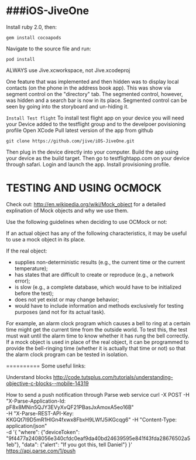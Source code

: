 ###iOS-JiveOne
===========

Install ruby 2.0, then:
```
gem install cocoapods
```

Navigate to the source file and run:
```
pod install
```

ALWAYS use Jive.xcworkspace, not Jive.xcodeproj


One feature that was implemented and then hidden was to display local contacts (on the phone in the address book app). This was show via segment control on the "directory" tab. The segmented control, however, was hidden and a search bar is now in its place. Segmented control can be seen by going into the storyboard and un-hiding it. 


`
Install Test flight
`
To install test flight app on your device you will need your Device added to the testflight group and to the develpoer povisioning profile
Open XCode
Pull latest version of the app from github
```
git clone https://github.com/jive/iOS-JiveOne.git
```

Then plug in the device directly into your computer.
Build the app using your device as the build target.
Then go to testflightapp.com on your device through safari.
Login and launch the app.
Install provisioning profile.

TESTING AND USING OCMOCK
==============
Check out: http://en.wikipedia.org/wiki/Mock_object for a detailed explination of Mock objects and why we use them.

Use the following guidelines when deciding to use OCMock or not:

If an actual object has any of the following characteristics, it may be useful to use a mock object in its place.

If the real object:
* supplies non-deterministic results (e.g., the current time or the current temperature);
* has states that are difficult to create or reproduce (e.g., a network error);
* is slow (e.g., a complete database, which would have to be initialized before the test);
* does not yet exist or may change behavior;
* would have to include information and methods exclusively for testing purposes (and not for its actual task).

For example, an alarm clock program which causes a bell to ring at a certain time might get the current time from the outside world. To test this, the test must wait until the alarm time to know whether it has rung the bell correctly. If a mock object is used in place of the real object, it can be programmed to provide the bell-ringing time (whether it is actually that time or not) so that the alarm clock program can be tested in isolation.

==========
Some useful links:

Understand blocks
http://code.tutsplus.com/tutorials/understanding-objective-c-blocks--mobile-14319

How to send a push notification through Parse web service
curl -X POST  -H "X-Parse-Application-Id: pF8x8MNin5QJY3EVyXvQF21PBasJxAmoxA5eo16B"  
-H "X-Parse-REST-API-Key: KKGQt7I9D5mR1HlGn4fxwx8FbxH9LWfJ5iKGcqg6" 
-H "Content-Type: application/json"  
-d '{ 
	"where": 
		{"deviceToken": "9f4477a2408056e340cfdc0eaf9da40bd24639595e841f43fda28676502a51eb"}, 
	"data": 
		{"alert": "If you got this, tell Daniel"} 
	}' 
https://api.parse.com/1/push